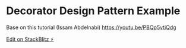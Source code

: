 # Decorator Design Pattern Example
Base on this tutorial (Issam Abdelnabi) https://youtu.be/PBQp5vtiQdg




[Edit on StackBlitz ⚡️](https://stackblitz.com/edit/typescript-jdjxrs)
